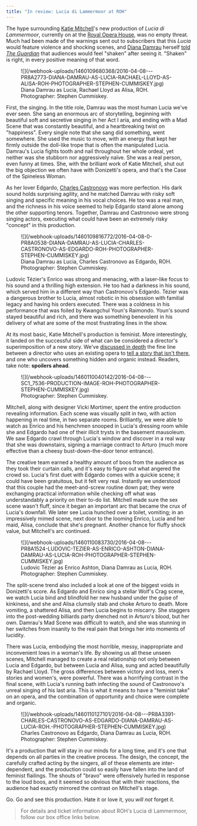 ```yaml
---
title: "In review: Lucia di Lammermoor at ROH"
---
```


The hype surrounding [Katie Mitchell](http://www.roh.org.uk/people/katie-mitchell)'s new production of *Lucia di Lammermoor*, currently on at the [Royal Opera House](/scene/companies/royal-opera-house/), was no empty threat. Much had been made of the warnings sent out to subscribers that this *Lucia* would feature violence and shocking scenes, and [Diana Damrau](/scene/people/diana-damrau/) herself [told *The Guardian*](http://www.theguardian.com/music/2016/mar/20/be-ready-for-blood-diana-damrau) that audiences would feel "shaken" after seeing it. "Shaken" is right, in every positive meaning of that word.

<figure data-type="image">
![](/webhook-uploads/1460109680368/2016-04-08---PR8A2773-DIANA-DAMRAU-AS-LUCIA-RACHAEL-LLOYD-AS-ALISA-ROH-PHOTOGRAPHER-STEPHEN-CUMMISKEY.jpg)
<figcaption>Diana Damrau as Lucia, Rachael Lloyd as Alisa, ROH. Photographer: Stephen Cummiskey.</figcaption>
</figure>

First, the singing. In the title role, Damrau was the most human Lucia we've ever seen. She sang an enormous arc of storytelling, beginning with beautiful soft and secretive singing in her Act I aria, and ending with a Mad Scene that was constantly beautiful, and a heartbreaking twist on "happiness". Every single note that she sang did something, went somewhere. She used the music to move, with an energy that kept her firmly outside the doll-like trope that is often the manipulated Lucia. Damrau's Lucia fights tooth and nail throughout her whole ordeal, yet neither was she stubborn nor aggressively naïve. She was a real person, even funny at times. She, with the brilliant work of Katie Mitchell, shut out the big objection we often have with Donizetti's opera, and that's the Case of the Spineless Woman. 

As her lover Edgardo, [Charles Castronovo](/scene/people/charles-castronovo/) was more perfection. His dark sound holds surprising agility, and he matched Damrau with risky soft singing and specific meaning in his vocal choices. He too was a real man, and the richness in his voice seemed to help Edgardo stand alone among the other supporting tenors. Together, Damrau and Castronovo were strong singing actors, executing what could have been an extremely risky "concept" in this production.

<figure data-type="image">
![](/webhook-uploads/1460109816772/2016-04-08-0-PR8A0538-DIANA-DAMRAU-AS-LUCIA-CHARLES-CASTRONOVO-AS-EDGARDO-ROH-PHOTOGRAPHER-STEPHEN-CUMMISKEY.jpg)
<figcaption>Diana Damrau as Lucia, Charles Castronovo as Edgardo, ROH. Photographer: Stephen Cummiskey.</figcaption>
</figure>

Ludovic Tézier's Enrico was strong and menacing, with a laser-like focus to his sound and a thrilling high extension. He too had a darkness in his sound, which served him in a different way than Castronovo's Edgardo. Tézier was a dangerous brother to Lucia, almost robotic in his obsession with familial legacy and having his orders executed. There was a coldness in his performance that was foiled by Kwangchul Youn's Raimondo. Youn's sound stayed beautiful and rich, and there was something benevolent in his delivery of what are some of the most frustrating lines in the show.

At its most basic, Katie Mitchell's production is feminist. More interestingly, it landed on the successful side of what can be considered a director's superimposition of a new story. We've [discussed in depth](/panel-regietheater/) the fine line between a director who uses an existing opera to [tell a story that isn't there](/concept-production-real-reason/), and one who uncovers something hidden and organic instead. Readers, take note: **spoilers ahead**.

<figure data-type="image">
![](/webhook-uploads/1460110040142/2016-04-08---SC1_7536-PRODUCTION-IMAGE-ROH-PHOTOGRAPHER-STEPHEN-CUMMISKEY.jpg)
<figcaption>Photographer: Stephen Cummiskey.</figcaption>
</figure>

Mitchell, along with designer Vicki Mortimer, spent the entire production revealing information. Each scene was visually split in two, with action happening in real time, in two separate rooms. Brilliantly, we were able to watch as Enrico and his henchmen snooped in Lucia's dressing room while she and Edgardo had one of their illicit trysts in the basement mausoleum. We saw Edgardo crawl through Lucia's window and discover in a real way that she was downstairs, signing a marriage contract to Arturo (much more effective than a cheesy bust-down-the-door tenor entrance).

The creative team earned a healthy amount of boos from the audience as they took their curtain calls, and it's easy to figure out what angered the crowd so. Lucia's first duet with Edgardo comes with a quickie scene; it could have been gratuitous, but it felt very real. Instantly we understood that this couple had the meet-and-screw routine down pat; they were exchanging practical information while checking off what was understandably a priority on their to-do list. Mitchell made sure the sex scene wasn't fluff, since it began an important arc that became the crux of Lucia's downfall. We later see Lucia hunched over a toilet, vomiting; in an impressively mimed scene, next door to the looming Enrico, Lucia and her maid, Alisa, conclude that she's pregnant. Another chance for fluffy shock value, but Mitchell's arc continued.

<figure data-type="image">
![](/webhook-uploads/1460110083730/2016-04-08---PR8A1524-LUDOVIC-TEZIER-AS-ENRICO-ASHTON-DIANA-DAMRAU-AS-LUCIA-ROH-PHOTOGRAPHER-STEPHEN-CUMMISKEY.jpg)
<figcaption>Ludovic Tézier as Enrico Ashton, Diana Damrau as Lucia, ROH. Photographer: Stephen Cummiskey.</figcaption>
</figure>

The split-scene trend also included a look at one of the biggest voids in Donizetti's score. As Edgardo and Enrico sing a stellar Wolf's Crag scene, we watch Lucia bind and blindfold her new husband under the guise of kinkiness, and she and Alisa clumsily stab and choke Arturo to death. More vomiting, a shattered Alisa, and then Lucia begins to miscarry. She staggers into the post-wedding billiards party drenched not in Arturo's blood, but her own. Damrau's Mad Scene was difficult to watch, and she was stunning in her switches from insanity to the real pain that brings her into moments of lucidity.

There was Lucia, embodying the most horrible, messy, inappropriate and inconvenient lows in a woman's life. By showing us all these unseen scenes, Mitchell managed to create a real relationship not only between Lucia and Edgardo, but between Lucia and Alisa, sung and acted beautifully by Rachael Lloyd. The gross differences between victory and loss, men's stories and women's, were powerful. There was a horrifying contrast in the final scene, with Lucia's running bath infecting the sound of Castronovo's unreal singing of his last aria. This is what it means to have a "feminist take" on an opera, and the combination of opportunity and choice were complete and organic.

<figure data-type="image">
![](/webhook-uploads/1460110127101/2016-04-08---PR8A3391-CHARLES-CASTRONOVO-AS-EDGARDO-DIANA-DAMRAU-AS-LUCIA-ROH.-PHOTOGRAPHER-STEPHEN-CUMMISKEY.jpg)
<figcaption>Charles Castronovo as Edgardo, Diana Damrau as Lucia, ROH. Photographer: Stephen Cummiskey.</figcaption>
</figure>

It's a production that will stay in our minds for a long time, and it's one that depends on all parties in the creative process. The design, the concept, the carefully crafted acting by the singers, all of these elements are inter-dependent, and the production could so easily have fallen into the land of feminist flailings. The shouts of "bravo" were offensively hurled in response to the loud boos, and it seemed so obvious that with their reactions, the audience had exactly mirrored the contrast on Mitchell's stage.

Go. Go and see this production. Hate it or love it, you *will not* forget it.

>For details and ticket information about ROH's Lucia di Lammermoor, follow our box office links below.
